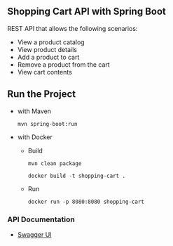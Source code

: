 ## Shopping Cart API with Spring Boot

REST API that allows the following scenarios:
* View a product catalog
* View product details
* Add a product to cart
* Remove a product from the cart
* View cart contents

## Run the Project

- with Maven
    
    ```
    mvn spring-boot:run
    ```

- with Docker
    - Build
        ```
        mvn clean package
        ```
        ```
        docker build -t shopping-cart .
        ```
    
    - Run
        ```
        docker run -p 8080:8080 shopping-cart
        ```

### API Documentation

* [Swagger UI](http://localhost:8080/cart/v1/swagger-ui.html)